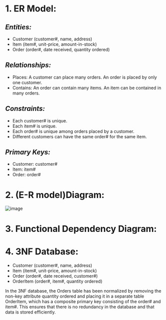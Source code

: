 # 1. ER Model:

## *Entities:*

- Customer (customer#, name, address)
- Item (item#, unit-price, amount-in-stock)
- Order (order#, date received, quantity ordered)

## *Relationships:*

- Places: A customer can place many orders. An order is placed by only one customer.
- Contains: An order can contain many items. An item can be contained in many orders.

## *Constraints:*

- Each customer# is unique.
- Each item# is unique.
- Each order# is unique among orders placed by a customer.
- Different customers can have the same order# for the same item.

## *Primary Keys:*

- Customer: customer#
- Item: item#
- Order: order#

# 2. (E-R model)Diagram:
![image](https://user-images.githubusercontent.com/72643996/223040220-12ff1664-ce0c-42f3-9eaa-df2b0cab3ef7.png)

# 3. Functional Dependency Diagram:

# 4. 3NF Database:

- Customer (customer#, name, address)
- Item (item#, unit-price, amount-in-stock)
- Order (order#, date received, customer#)
- OrderItem (order#, item#, quantity ordered)

In the 3NF database, the Orders table has been normalized by removing the non-key attribute quantity ordered and placing it in a separate table OrderItem, which has a composite primary key consisting of the order# and item#. This ensures that there is no redundancy in the database and that data is stored efficiently.
